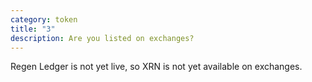 ```yaml
---
category: token
title: "3"
description: Are you listed on exchanges?
---
```

Regen Ledger is not yet live, so XRN is not yet available on exchanges.